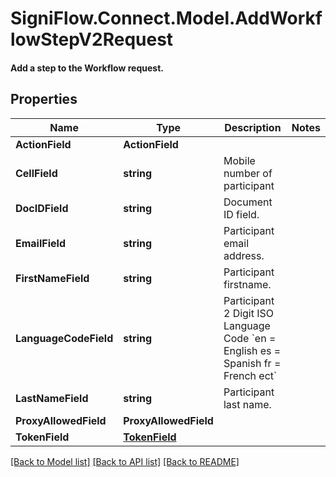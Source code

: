 # SigniFlow.Connect.Model.AddWorkflowStepV2Request
#### Add a step to the Workflow request.

## Properties

Name | Type | Description | Notes
------------ | ------------- | ------------- | -------------
**ActionField** | **ActionField** |  | 
**CellField** | **string** | Mobile number of participant | 
**DocIDField** | **string** | Document ID field. | 
**EmailField** | **string** | Participant email address. | 
**FirstNameField** | **string** | Participant firstname. | 
**LanguageCodeField** | **string** | Participant 2 Digit ISO Language Code &#x60;en &#x3D; English es &#x3D; Spanish fr &#x3D; French ect&#x60; | 
**LastNameField** | **string** | Participant last name. | 
**ProxyAllowedField** | **ProxyAllowedField** |  | 
**TokenField** | [**TokenField**](TokenField.md) |  | 

[[Back to Model list]](../README.md#documentation-for-models) [[Back to API list]](../README.md#documentation-for-api-endpoints) [[Back to README]](../README.md)

